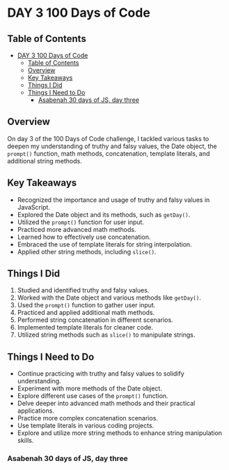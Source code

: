 # DAY 3 100 Days of Code

## Table of Contents
- [DAY 3 100 Days of Code](#day-3-100-days-of-code)
  - [Table of Contents](#table-of-contents)
  - [Overview](#overview)
  - [Key Takeaways](#key-takeaways)
  - [Things I Did](#things-i-did)
  - [Things I Need to Do](#things-i-need-to-do)
    - [Asabenah 30 days of JS, day three](#asabenah-30-days-of-js-day-three)

## Overview
On day 3 of the 100 Days of Code challenge, I tackled various tasks to deepen my understanding of truthy and falsy values, the Date object, the `prompt()` function, math methods, concatenation, template literals, and additional string methods.

## Key Takeaways
- Recognized the importance and usage of truthy and falsy values in JavaScript.
- Explored the Date object and its methods, such as `getDay()`.
- Utilized the `prompt()` function for user input.
- Practiced more advanced math methods.
- Learned how to effectively use concatenation.
- Embraced the use of template literals for string interpolation.
- Applied other string methods, including `slice()`.

## Things I Did
1. Studied and identified truthy and falsy values.
2. Worked with the Date object and various methods like `getDay()`.
3. Used the `prompt()` function to gather user input.
4. Practiced and applied additional math methods.
5. Performed string concatenation in different scenarios.
6. Implemented template literals for cleaner code.
7. Utilized string methods such as `slice()` to manipulate strings.

## Things I Need to Do
- Continue practicing with truthy and falsy values to solidify understanding.
- Experiment with more methods of the Date object.
- Explore different use cases of the `prompt()` function.
- Delve deeper into advanced math methods and their practical applications.
- Practice more complex concatenation scenarios.
- Use template literals in various coding projects.
- Explore and utilize more string methods to enhance string manipulation skills.

### Asabenah 30 days of JS, day three